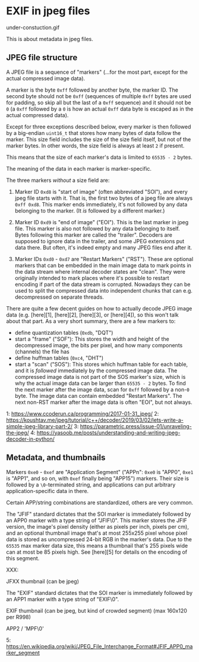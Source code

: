 EXIF in jpeg files
==================

under-constuction.gif

This is about metadata in jpeg files.

JPEG file structure
-------------------

A JPEG file is a sequence of "markers" (...for the most part, except for the
actual compressed image data).

A marker is the byte `0xff` followed by another byte, the marker ID. The second
byte should not be `0xff` (sequences of multiple `0xff` bytes are used for
padding, so skip all but the last of a `0xff` sequence) and it should not be
`0` (a `0xff` followed by a `0` is how an actual `0xff` data byte is escaped as
in the actual compressed data).

Except for three exceptions described below, every marker is then followed by a
big-endian `uint16_t` that stores how many bytes of data follow the marker.
This size field includes the size of the size field itself, but not of the
marker bytes. In other words, the size field is always at least `2` if present.

This means that the size of each marker's data is limited to `65535 - 2` bytes.

The meaning of the data in each marker is marker-specific.

The three markers _without_ a size field are:

1. Marker ID `0xd8` is "start of image" (often abbreviated "SOI"), and every
   jpeg file starts with it. That is, the first two bytes of a jpeg file are
   always `0xff 0xd8`. This marker ends immediately, it's not followed by any
   data belonging to the marker. (It _is_ followed by a different marker.)

2. Marker ID `0xd9` is "end of image" ("EOI"). This is the last marker in jpeg
   file.  This marker is also not followed by any data belonging to itself.
   Bytes following this marker are called the "trailer". Decoders are supposed
   to ignore data in the trailer, and some JPEG extensions put data there.
   But often, it's indeed empty and many JPEG files end after it.

3. Marker IDs `0xd0` - `0xd7` are "Restart Markers" ("RST"). These are optional
   markers that can be embedded in the main image data to mark points in the
   data stream where internal decoder states are "clean". They were originally
   intended to mark places where it's possible to restart encoding if part
   of the data stream is corrupted. Nowadays they can be used to split the
   compressed data into independent chunks that can e.g. decompressed on
   separate threads.

There are quite a few decent guides on how to actually decode JPEG image data
(e.g. [here][1], [here][2], [here][3], or [here][4]), so this won't talk about
that part.  As a very short summary, there are a few markers to:
* define quantization tables (`0xdb`, "DQT")
* start a "frame" ("SOF"): This stores the width and height of the decompressed
  image, the bits per pixel, and how many components (channels) the file has
* define huffman tables (`0xc4`, "DHT")
* start a "scan" ("SOS"): This stores which huffman table for each table, and
  it is _followed_ immediately by the compressed image data. The compressed
  image data is not part of the SOS marker's size, which is why the actual
  image data can be larger than `65535 - 2` bytes. To find the next marker
  after the image data, scan for `0xff` followed by a non-`0` byte. The image
  data can contain embedded "Restart Markers". The next non-RST marker after
  the image data is often "EOI", but not always.

1: https://www.ccoderun.ca/programming/2017-01-31_jpeg/
2: https://koushtav.me/jpeg/tutorial/c++/decoder/2019/03/02/lets-write-a-simple-jpeg-library-part-2/
3: https://parametric.press/issue-01/unraveling-the-jpeg/
4: https://yasoob.me/posts/understanding-and-writing-jpeg-decoder-in-python/
 
Metadata, and thumbnails
------------------------

Markers `0xe0` - `0xef` are "Application Segment" ("APPn": `0xe0` is "APP0",
`0xe1` is "APP1", and so on, with `0xef` finally being "APP15") markers. Their
size is followed by a `\0`-terminated string, and applications can put
arbitrary application-specific data in there.

Certain APP/string combinations are standardized, others are very common.

The "JFIF" standard dictates that the SOI marker is immediately followed by
an APP0 marker with a type string of "JFIF\0". This marker stores the JFIF
version, the image's pixel density (either as pixels per inch, pixels per cm),
and an optional thumbnail image that's at most 255x255 pixel whose pixel data
is stored as uncompressed 24-bit RGB in the marker's data.  Due to the `65535`
max marker data size, this means a thumbnail that's 255 pixels wide can at most
be 85 pixels high. See [here][5] for details on the encoding of this segment.

XXX:

JFXX thumbnail (can be jpeg)

The "EXIF" standard dictates that the SOI marker is immediately followed by
an APP1 marker with a type string of "EXIF\0".

EXIF thumbnail (can be jpeg, but kind of crowded segment)
(max 160x120 per R998)

APP2 / 'MPF\0'

5: https://en.wikipedia.org/wiki/JPEG_File_Interchange_Format#JFIF_APP0_marker_segment


